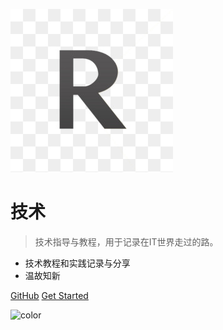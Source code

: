 ![logo](./logo.jpg)

# 技术

> 技术指导与教程，用于记录在IT世界走过的路。

* 技术教程和实践记录与分享
* 温故知新

[GitHub](https://github.com/jerico-tech/jerico-tech.github.io)
[Get Started](#quick-start)

<!-- 背景图片 -->

<!-- ![background](_media/bg-.png) -->

<!-- 背景色 -->

![color](#f0f0f0) 